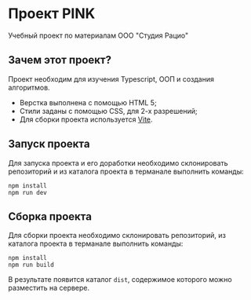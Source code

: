 # Проект PINK
Учебный проект по материалам ООО "Студия Рацио"

## Зачем этот проект?
Проект необходим для изучения Typescript, ООП и создания алгоритмов.
- Верстка выполнена с помощью HTML 5;
- Стили заданы с помощью CSS, для 2-х разрешений;
- Для сборки проекта используется [Vite](https://vitejs.dev/).

## Запуск проекта
Для запуска проекта и его доработки необходимо склонировать репозиторий и из каталога проекта в терманале выполнить команды:
```ssh
npm install
npm run dev
```

## Сборка проекта
Для сборки проекта необходимо склонировать репозиторий, из каталога проекта в терманале выполнить команды:
```ssh
npm install
npm run build
```
В результате появится каталог `dist`, содержимое которого можно разместить на сервере.
